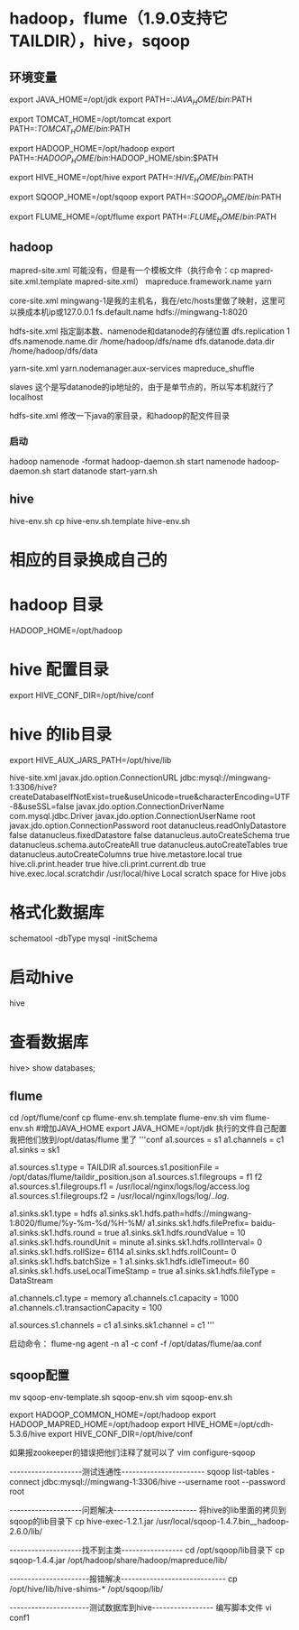 # hadoop，flume（1.9.0支持它TAILDIR），hive，sqoop

## 环境变量
export JAVA_HOME=/opt/jdk
export PATH=:$JAVA_HOME/bin:$PATH

export TOMCAT_HOME=/opt/tomcat
export PATH=:$TOMCAT_HOME/bin:$PATH

export HADOOP_HOME=/opt/hadoop
export PATH=:$HADOOP_HOME/bin:$HADOOP_HOME/sbin:$PATH

export HIVE_HOME=/opt/hive
export PATH=:$HIVE_HOME/bin:$PATH

export SQOOP_HOME=/opt/sqoop
export PATH=:$SQOOP_HOME/bin:$PATH

export FLUME_HOME=/opt/flume
export PATH=:$FLUME_HOME/bin:$PATH

## hadoop
mapred-site.xml  可能没有，但是有一个模板文件（执行命令：cp mapred-site.xml.template mapred-site.xml）
<configuration>
        <property>
        <name>mapreduce.framework.name</name>
        <value>yarn</value>
        </property>
</configuration>

core-site.xml          mingwang-1是我的主机名，我在/etc/hosts里做了映射，这里可以换成本机ip或127.0.0.1
<configuration>
 <property>
   <name>fs.default.name</name>
   <value>hdfs://mingwang-1:8020</value>
 </property>
</configuration>

hdfs-site.xml    指定副本数、namenode和datanode的存储位置
<configuration>
 <property>
   <name>dfs.replication</name>
   <value>1</value>
 </property>
  <property>
     <name>dfs.namenode.name.dir</name>
     <value>/home/hadoop/dfs/name</value>
  </property>
  <property>
     <name>dfs.datanode.data.dir</name>
     <value>/home/hadoop/dfs/data</value>
  </property>
</configuration>

yarn-site.xml 
<configuration>
 <property>
    <name>yarn.nodemanager.aux-services</name>
    <value>mapreduce_shuffle</value>
 </property>
</configuration>

slaves 这个是写datanode的ip地址的，由于是单节点的，所以写本机就行了
localhost

hdfs-site.xml  修改一下java的家目录，和hadoop的配文件目录

### 启动
hadoop namenode -format
hadoop-daemon.sh start namenode
hadoop-daemon.sh start datanode
start-yarn.sh

## hive

hive-env.sh
cp hive-env.sh.template hive-env.sh
# 相应的目录换成自己的
# hadoop 目录
HADOOP_HOME=/opt/hadoop

# hive 配置目录
export HIVE_CONF_DIR=/opt/hive/conf

# hive 的lib目录
export HIVE_AUX_JARS_PATH=/opt/hive/lib

hive-site.xml
<configuration>
     <!-- jdbc-url -->
     <property>
         <name>javax.jdo.option.ConnectionURL</name>
         <value>jdbc:mysql://mingwang-1:3306/hive?createDatabaseIfNotExist=true&amp;useUnicode=true&amp;characterEncoding=UTF-8&amp;useSSL=false</value>
     </property>
     <!-- jdbc-driver -->
     <property>
         <name>javax.jdo.option.ConnectionDriverName</name>
         <value>com.mysql.jdbc.Driver</value>
     </property>
     <!-- 数据库用户名 -->
     <property>
         <name>javax.jdo.option.ConnectionUserName</name>
         <value>root</value>
     </property>
     <!-- 数据密码-->
     <property>
         <name>javax.jdo.option.ConnectionPassword</name>
         <value>root</value>
     </property>
     <property>
         <name>datanucleus.readOnlyDatastore</name>
         <value>false</value>
     </property>
     <property>
         <name>datanucleus.fixedDatastore</name>
         <value>false</value>
     </property>
     <property>
         <name>datanucleus.autoCreateSchema</name>
         <value>true</value>
     </property>
     <property>
         <name>datanucleus.schema.autoCreateAll</name>
         <value>true</value>
     </property>
     <property>
         <name>datanucleus.autoCreateTables</name>
         <value>true</value>
     </property>
     <property>
         <name>datanucleus.autoCreateColumns</name>
         <value>true</value>
     </property>
     <property>
         <name>hive.metastore.local</name>
         <value>true</value>
     </property>
     <!-- 显示表的列名 -->
     <property>
         <name>hive.cli.print.header</name>
         <value>true</value>
     </property>
     <!-- 显示数据库名称 -->
     <property>
         <name>hive.cli.print.current.db</name>
         <value>true</value>
     </property>
     <property>
         <name>hive.exec.local.scratchdir</name>
         <value>/usr/local/hive</value>
         <description>Local scratch space for Hive jobs</description>
     </property>
</configuration>

# 格式化数据库
 schematool -dbType mysql -initSchema
 
 # 启动hive
 hive
 
 # 查看数据库
 hive> show databases;

## flume
cd /opt/flume/conf
cp flume-env.sh.template flume-env.sh
vim flume-env.sh
#增加JAVA_HOME
export JAVA_HOME=/opt/jdk
执行的文件自己配置
我把他们放到/opt/datas/flume 里了
'''conf
a1.sources = s1
a1.channels = c1
a1.sinks = sk1

a1.sources.s1.type = TAILDIR
a1.sources.s1.positionFile = /opt/datas/flume/taildir_position.json
a1.sources.s1.filegroups = f1 f2
a1.sources.s1.filegroups.f1 = /usr/local/nginx/logs/log/access.log
a1.sources.s1.filegroups.f2 = /usr/local/nginx/logs/log/.*.log.*

a1.sinks.sk1.type = hdfs
a1.sinks.sk1.hdfs.path=hdfs://mingwang-1:8020/flume/%y-%m-%d/%H-%M/
a1.sinks.sk1.hdfs.filePrefix= baidu-
a1.sinks.sk1.hdfs.round = true
a1.sinks.sk1.hdfs.roundValue = 10
a1.sinks.sk1.hdfs.roundUnit = minute
a1.sinks.sk1.hdfs.rollInterval= 0
a1.sinks.sk1.hdfs.rollSize= 6114
a1.sinks.sk1.hdfs.rollCount= 0
a1.sinks.sk1.hdfs.batchSize = 1
a1.sinks.sk1.hdfs.idleTimeout= 60
a1.sinks.sk1.hdfs.useLocalTimeStamp = true
a1.sinks.sk1.hdfs.fileType = DataStream

a1.channels.c1.type = memory
a1.channels.c1.capacity = 1000
a1.channels.c1.transactionCapacity = 100

a1.sources.s1.channels = c1
a1.sinks.sk1.channel = c1
'''

启动命令：
flume-ng agent -n a1 -c conf -f /opt/datas/flume/aa.conf

## sqoop配置
mv sqoop-env-template.sh sqoop-env.sh
vim sqoop-env.sh

export HADOOP_COMMON_HOME=/opt/hadoop
export HADOOP_MAPRED_HOME=/opt/hadoop
export HIVE_HOME=/opt/cdh-5.3.6/hive
export HIVE_CONF_DIR=/opt/hive/conf

如果报zookeeper的错误把他们注释了就可以了 vim configure-sqoop

--------------------测试连通性-----------------------
sqoop list-tables -connect jdbc:mysql://mingwang-1:3306/hive --username root --password root

--------------------问题解决-----------------------
将hive的lib里面的拷贝到sqoop的lib目录下
cp hive-exec-1.2.1.jar /usr/local/sqoop-1.4.7.bin__hadoop-2.6.0/lib/

--------------------找不到主类-----------------
cd /opt/sqoop/lib目录下
cp sqoop-1.4.4.jar /opt/hadoop/share/hadoop/mapreduce/lib/

----------------------报错解决-----------------------------
cp /opt/hive/lib/hive-shims-* /opt/sqoop/lib/

----------------------测试数据库到hive-----------------
编写脚本文件 vi conf1
